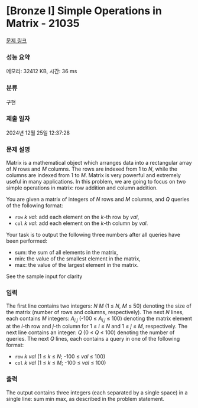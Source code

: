 # [Bronze I] Simple Operations in Matrix - 21035 

[문제 링크](https://www.acmicpc.net/problem/21035) 

### 성능 요약

메모리: 32412 KB, 시간: 36 ms

### 분류

구현

### 제출 일자

2024년 12월 25일 12:37:28

### 문제 설명

<p>Matrix is a mathematical object which arranges data into a rectangular array of <em>N</em> rows and <em>M</em> columns. The rows are indexed from 1 to <em>N</em>, while the columns are indexed from 1 to <em>M</em>. Matrix is very powerful and extremely useful in many applications. In this problem, we are going to focus on two simple operations in matrix: row addition and column addition.</p>

<p>You are given a matrix of integers of <em>N</em> rows and <em>M</em> columns, and <em>Q</em> queries of the following format:</p>

<ul>
	<li><code>row</code> <em>k</em> <em>val</em>: add each element on the <em>k</em>-th row by <em>val</em>,</li>
	<li><code>col</code> <em>k</em> <em>val</em>: add each element on the <em>k</em>-th column by <em>val</em>.</li>
</ul>

<p>Your task is to output the following three numbers after all queries have been performed:</p>

<ul>
	<li>sum: the sum of all elements in the matrix,</li>
	<li>min: the value of the smallest element in the matrix,</li>
	<li>max: the value of the largest element in the matrix.</li>
</ul>

<p>See the sample input for clarity</p>

### 입력 

 <p>The first line contains two integers: <em>N</em> <em>M</em> (1 ≤ <em>N</em>, <em>M</em> ≤ 50) denoting the size of the matrix (number of rows and columns, respectively). The next <em>N</em> lines, each contains <em>M</em> integers: <em>A<sub>i</sub></em><sub>,<em>j</em></sub> (-100 ≤ <em>A<sub>i</sub></em><sub>,<em>j</em></sub> ≤ 100) denoting the matrix element at the <em>i</em>-th row and <em>j</em>-th column for 1 ≤ <em>i</em> ≤ <em>N</em> and 1 ≤ <em>j</em> ≤ <em>M</em>, respectively. The next line contains an integer: <em>Q</em> (0 ≤ <em>Q</em> ≤ 100) denoting the number of queries. The next <em>Q</em> lines, each contains a query in one of the following format:</p>

<ul>
	<li><code>row</code> <em>k</em> <em>val</em> (1 ≤ <em>k</em> ≤ <em>N</em>; -100 ≤ <em>val</em> ≤ 100)</li>
	<li><code>col</code> <em>k</em> <em>val</em> (1 ≤ <em>k</em> ≤ <em>M</em>; -100 ≤ <em>val</em> ≤ 100)</li>
</ul>

### 출력 

 <p>The output contains three integers (each separated by a single space) in a single line: sum min max, as described in the problem statement.</p>

